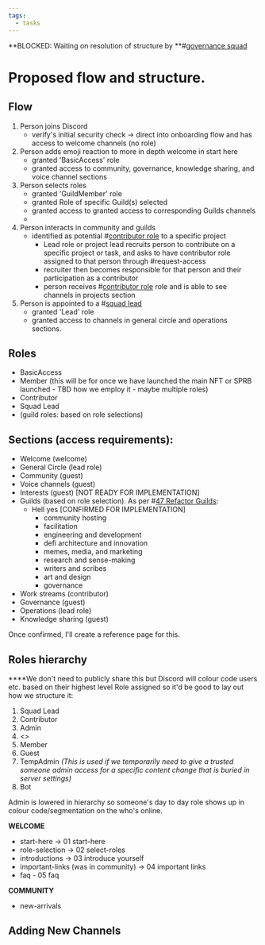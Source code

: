 ```yaml
---
tags:
  - tasks
---
```

**BLOCKED: Waiting on resolution of structure by **#[governance squad](/notes/archive/clarity/Tags/governance%20squad.md) 
# Proposed flow and structure.
## Flow
1. Person joins Discord
	- verify's initial security check -> direct into onboarding flow and has access to welcome channels (no role)
2. Person adds emoji reaction to more in depth welcome in start here
	- granted 'BasicAccess' role
	- granted access to community, governance, knowledge sharing, and voice channel sections
3. Person selects roles
	- granted 'GuildMember' role
	- granted Role of specific Guild(s) selected
	- granted access to granted access to corresponding Guilds channels
	- 
4. Person interacts in community and guilds
	- identified as potential #[contributor role](/notes/archive/clarity/Tags/contributor%20role.md) to a specific project
		- Lead role or project lead recruits person to contribute on a specific project or task, and asks to have contributor role assigned to that person through #request-access
		- recruiter then becomes responsible for that person and their participation as a contributor
		- person receives #[contributor role](/notes/archive/clarity/Tags/contributor%20role.md)  role and is able to see channels in projects section
5. Person is appointed to a #[squad lead](/notes/archive/clarity/Tags/squad%20lead.md)
	- granted 'Lead' role
	- granted access to channels in general circle and operations sections.

## Roles

- BasicAccess
- Member (this will be for once we have launched the main NFT or SPRB launched - TBD how we employ it - maybe multiple roles)
- Contributor
- Squad Lead
- (guild roles: based on role selections)

## Sections (access requirements):
- Welcome (welcome)
- General Circle (lead role)
- Community (guest)
- Voice channels (guest)
- Interests (guest) [NOT READY FOR IMPLEMENTATION]
- Guilds (based on role selection). As per #[47 Refactor Guilds](47%20Refactor%20Guilds):
	- Hell yes [CONFIRMED FOR IMPLEMENTATION]
		- community hosting
		- facilitation
		- engineering and development
		- defi architecture and innovation
		- memes, media, and marketing
		- research and sense-making
		- writers and scribes
		- art and design
		- governance
- Work streams (contributor)
- Governance (guest)
- Operations (lead role)
- Knowledge sharing (guest)

Once confirmed, I'll create a reference page for this.

## Roles hierarchy 

****We don't need to publicly share this but Discord will colour code users etc. based on their highest level Role assigned so it'd be good to lay out how we structure it:
1. Squad Lead
2. Contributor
3. Admin
4. <<Guild Roles>>
5. Member
6. Guest
7. TempAdmin _(This is used if we temporarily need to give a trusted someone admin access for a specific content change that is buried in server settings)_
8. Bot

Admin is lowered in hierarchy so someone's day to day role shows up in colour code/segmentation on the who's online. 

**WELCOME** 
- start-here -> 01 start-here
- role-selection -> 02 select-roles
- introductions -> 03 introduce yourself
- important-links (was in community) -> 04 important links
- faq - 05 faq

**COMMUNITY**
- new-arrivals


## Adding New Channels